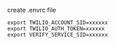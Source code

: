 create .envrc file

```
export TWILIO_ACCOUNT_SID=xxxxxx
export TWILIO_AUTH_TOKEN=xxxxxx
export VERIFY_SERVICE_SID=xxxxxx
```
